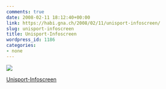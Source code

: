 ```yaml
---
comments: true
date: 2008-02-11 18:12:40+00:00
link: https://habi.gna.ch/2008/02/11/unisport-infoscreen/
slug: unisport-infoscreen
title: Unisport-Infoscreen
wordpress_id: 1186
categories:
- none
---
```



 [![](https://static.flickr.com/2296/2257778979_4747612772_m.jpg)](https://www.flickr.com/photos/habi/2257778979/)
   

 
  [Unisport-Infoscreen](https://www.flickr.com/photos/habi/2257778979/)
    

 




  

